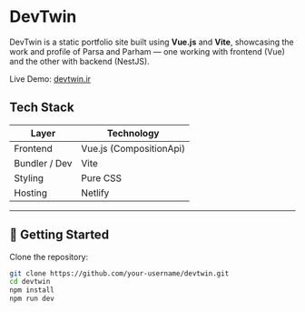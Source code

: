 # DevTwin

DevTwin is a static portfolio site built using **Vue.js** and **Vite**, showcasing the work and profile of Parsa and Parham — one working with frontend (Vue) and the other with backend (NestJS).  

Live Demo: [devtwin.ir](https://devtwin.ir/)  

## Tech Stack

| Layer        | Technology                     |
|---------------|-------------------------------|
| Frontend      | Vue.js (CompositionApi) |
| Bundler / Dev | Vite                           |
| Styling       | Pure CSS |
| Hosting        | Netlify |
---
## 🚀 Getting Started

Clone the repository:

```bash
git clone https://github.com/your-username/devtwin.git
cd devtwin
npm install
npm run dev

